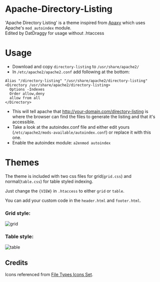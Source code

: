 # Apache-Directory-Listing
'Apache Directory Listing' is a theme inspired from [Apaxy](https://github.com/AdamWhitcroft/Apaxy) which uses Apache's `mod_autoindex` module.  
Edited by DatDraggy for usage without .htaccess

# Usage
* Download and copy `directory-listing` to `/usr/share/apache2/`
* In `/etc/apache2/apache2.conf` add following at the bottom: 
````
Alias "/directory-listing" "/usr/share/apache2/directory-listing"
<Directory /usr/share/apache2/directory-listing>
  Options -Indexes
  Order allow,deny
  allow from all
</Directory>
````
* This will tell apache that http://your-domain.com/directory-listing is where the browser can find the files to generate the listing and that it's accessible.
* Take a look at the autoindex.conf file and either edit yours (`/etc/apache2/mods-available/autoindex.conf`) or replace it with this one.
* Enable the autoindex module: `a2enmod autoindex`

# Themes
The theme is included with two css files for grid(`grid.css`) and normal(`table.css`) for table styled indexing.

Just change the `{VIEW}` in `.htaccess` to either `grid` or `table`.

You can add your custom code in the `header.html` and `footer.html`.

### Grid style:  
![grid](https://cloud.githubusercontent.com/assets/12368291/19376773/8444eaa6-91fe-11e6-9a1e-d233553191a6.png)  

### Table style:  
![table](https://cloud.githubusercontent.com/assets/12368291/19376783/951cc542-91fe-11e6-91d1-4a41b7880f7f.png)  

## Credits
Icons referenced from [File Types Icons Set](http://uifest.com/product/file-types-icons-set).
